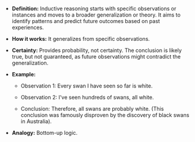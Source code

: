 - **Definition:** Inductive reasoning starts with specific observations or instances and moves to a broader generalization or theory. It aims to identify patterns and predict future outcomes based on past experiences.
    
- **How it works:** It generalizes from specific observations.
    
- **Certainty:** Provides probability, not certainty. The conclusion is likely true, but not guaranteed, as future observations might contradict the generalization.
    
- **Example:**
    
    - Observation 1: Every swan I have seen so far is white.
        
    - Observation 2: I've seen hundreds of swans, all white.
        
    - Conclusion: Therefore, all swans are probably white. (This conclusion was famously disproven by the discovery of black swans in Australia).
        
- **Analogy:** Bottom-up logic.